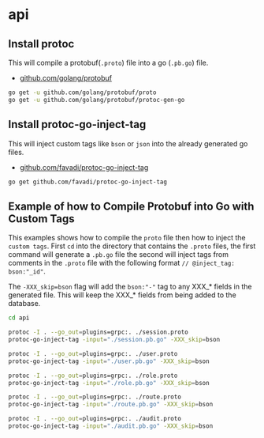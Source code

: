 # api

## Install protoc

This will compile a protobuf(`.proto`) file into a go (`.pb.go`) file.

- [github.com/golang/protobuf](https://github.com/golang/protobuf)

```bash
go get -u github.com/golang/protobuf/proto
go get -u github.com/golang/protobuf/protoc-gen-go
```

## Install protoc-go-inject-tag

This will inject custom tags like `bson` or `json` into the already generated go files.

- [github.com/favadi/protoc-go-inject-tag](https://github.com/favadi/protoc-go-inject-tag)

```bash
go get github.com/favadi/protoc-go-inject-tag
```

## Example of how to Compile Protobuf into Go with Custom Tags

This examples shows how to compile the `proto` file then how to inject the `custom tags`. First `cd` into the directory that contains the `.proto` files, the first command will generate a `.pb.go` file the second will inject tags from comments in the `.proto` file with the following format `// @inject_tag: bson:"_id"`.

The `-XXX_skip=bson` flag will add the `bson:"-"` tag to any XXX_* fields in the generated file. This will keep the XXX_* fields from being added to the database.

```bash
cd api

protoc -I . --go_out=plugins=grpc:. ./session.proto
protoc-go-inject-tag -input="./session.pb.go" -XXX_skip=bson

protoc -I . --go_out=plugins=grpc:. ./user.proto
protoc-go-inject-tag -input="./user.pb.go" -XXX_skip=bson

protoc -I . --go_out=plugins=grpc:. ./role.proto
protoc-go-inject-tag -input="./role.pb.go" -XXX_skip=bson

protoc -I . --go_out=plugins=grpc:. ./route.proto
protoc-go-inject-tag -input="./route.pb.go" -XXX_skip=bson

protoc -I . --go_out=plugins=grpc:. ./audit.proto
protoc-go-inject-tag -input="./audit.pb.go" -XXX_skip=bson
 
```
